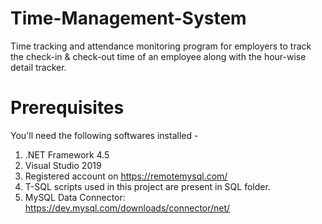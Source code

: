 # Time-Management-System
Time tracking and attendance monitoring program for employers to track the check-in &amp; check-out time of an employee along with the hour-wise detail tracker.

# Prerequisites
You'll need the following softwares installed - 
  1. .NET Framework 4.5
  2. Visual Studio 2019
  3. Registered account on https://remotemysql.com/
  4. T-SQL scripts used in this project are present in SQL folder.  
  5. MySQL Data Connector: https://dev.mysql.com/downloads/connector/net/
